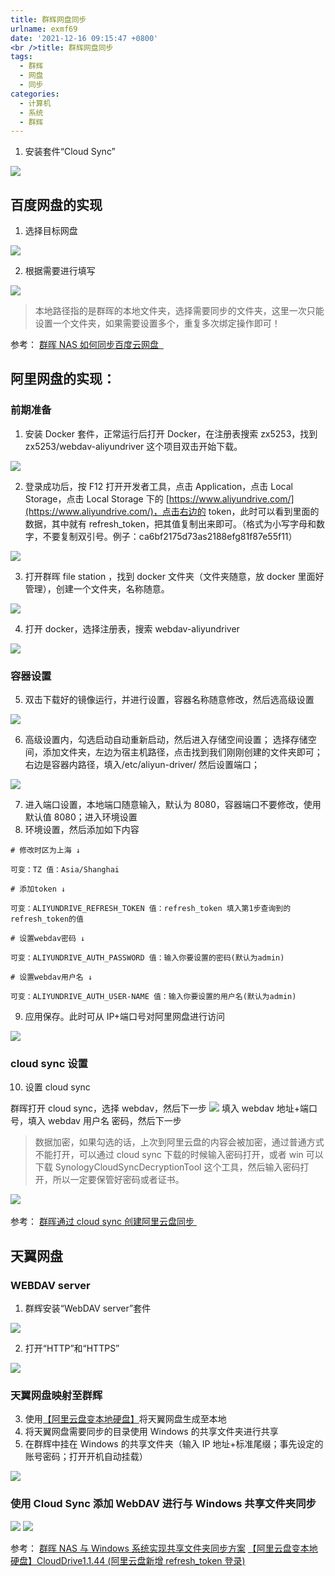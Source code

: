```yaml
---
title: 群辉网盘同步
urlname: exmf69
date: '2021-12-16 09:15:47 +0800'
<br />title: 群辉网盘同步
tags:
  - 群辉
  - 网盘
  - 同步
categories:
  - 计算机
  - 系统
  - 群辉
---
```


1. 安装套件“Cloud Sync”

![](https://s2.loli.net/2021/12/16/qCVgsYItzynMLwT.png#id=DU7ox&originHeight=238&originWidth=175&originalType=binary∶=1&status=done&style=none#crop=0&crop=0&crop=1&crop=1&id=jvBaR&originHeight=238&originWidth=175&originalType=binary∶=1&rotation=0&showTitle=false&status=done&style=none&title=)

## 百度网盘的实现

1. 选择目标网盘

![](https://s2.loli.net/2021/12/16/JKnfUjemW5TZo9p.png#id=oyEwt&originHeight=374&originWidth=640&originalType=binary∶=1&status=done&style=none#crop=0&crop=0&crop=1&crop=1&id=T8Xu1&originHeight=374&originWidth=640&originalType=binary∶=1&rotation=0&showTitle=false&status=done&style=none&title=)

2. 根据需要进行填写

![](https://s2.loli.net/2021/12/16/DXvHGg71C8QpEFz.png#id=BNlzf&originHeight=377&originWidth=640&originalType=binary∶=1&status=done&style=none#crop=0&crop=0&crop=1&crop=1&id=FxVJM&originHeight=377&originWidth=640&originalType=binary∶=1&rotation=0&showTitle=false&status=done&style=none&title=)

> 本地路径指的是群晖的本地文件夹，选择需要同步的文件夹，这里一次只能设置一个文件夹，如果需要设置多个，重复多次绑定操作即可！

参考：
[ 群晖 NAS 如何同步百度云网盘  ](https://baijiahao.baidu.com/s?id=1668236324533068417픴=spider&for=pc)
​

## 阿里网盘的实现：

### 前期准备

1. 安装 Docker 套件，正常运行后打开 Docker，在注册表搜索 zx5253，找到 zx5253/webdav-aliyundriver 这个项目双击开始下载。

![](https://s2.loli.net/2021/12/16/rZkx36NjvunKWmw.png#id=xNB9V&originHeight=237&originWidth=827&originalType=binary∶=1&status=done&style=none#crop=0&crop=0&crop=1&crop=1&id=NQKWq&originHeight=237&originWidth=827&originalType=binary∶=1&rotation=0&showTitle=false&status=done&style=none&title=)

2. 登录成功后，按 F12 打开开发者工具，点击 Application，点击 Local Storage，点击 Local Storage 下的 [https://www.aliyundrive.com/](https://www.aliyundrive.com/)，点击右边的 token，此时可以看到里面的数据，其中就有 refresh_token，把其值复制出来即可。（格式为小写字母和数字，不要复制双引号。例子：ca6bf2175d73as2188efg81f87e55f11）

![](https://s2.loli.net/2021/12/16/bHlGUFX4DrRsmNv.png#id=mX4mr&originHeight=881&originWidth=1056&originalType=binary∶=1&status=done&style=none#crop=0&crop=0&crop=1&crop=1&id=bxPQM&originHeight=881&originWidth=1056&originalType=binary∶=1&rotation=0&showTitle=false&status=done&style=none&title=)

3. 打开群晖 file station ，找到 docker 文件夹（文件夹随意，放 docker 里面好管理），创建一个文件夹，名称随意。

![](https://s2.loli.net/2021/12/16/LcZl7HtAQTpMz3g.png#id=BHQ6X&originHeight=519&originWidth=1080&originalType=binary∶=1&status=done&style=none#crop=0&crop=0&crop=1&crop=1&id=GmjpL&originHeight=519&originWidth=1080&originalType=binary∶=1&rotation=0&showTitle=false&status=done&style=none&title=)

4. 打开 docker，选择注册表，搜索 webdav-aliyundriver

![](https://s2.loli.net/2021/12/16/6Hoh1VUMtwbcJCu.png#id=pdNyx&originHeight=519&originWidth=1080&originalType=binary∶=1&status=done&style=none#crop=0&crop=0&crop=1&crop=1&id=MqF22&originHeight=519&originWidth=1080&originalType=binary∶=1&rotation=0&showTitle=false&status=done&style=none&title=)

### 容器设置

5. 双击下载好的镜像运行，并进行设置，容器名称随意修改，然后选高级设置

![](https://s2.loli.net/2021/12/16/K8GEA7a5QzLlv9P.png#id=GFJhX&originHeight=535&originWidth=1080&originalType=binary∶=1&status=done&style=none#crop=0&crop=0&crop=1&crop=1&id=uf19E&originHeight=535&originWidth=1080&originalType=binary∶=1&rotation=0&showTitle=false&status=done&style=none&title=)

6. 高级设置内，勾选启动自动重新启动，然后进入存储空间设置； 选择存储空间，添加文件夹，左边为宿主机路径，点击找到我们刚刚创建的文件夹即可；右边是容器内路径，填入/etc/aliyun-driver/ 然后设置端口；

![](https://s2.loli.net/2021/12/16/qRdVv6n85EeaMLt.png#id=tvqD3&originHeight=288&originWidth=600&originalType=binary∶=1&status=done&style=none#crop=0&crop=0&crop=1&crop=1&id=XGs0f&originHeight=288&originWidth=600&originalType=binary∶=1&rotation=0&showTitle=false&status=done&style=none&title=)

7. 进入端口设置，本地端口随意输入，默认为 8080，容器端口不要修改，使用默认值 8080；进入环境设置
8. 环境设置，然后添加如下内容

```
# 修改时区为上海 ↓

可变：TZ 值：Asia/Shanghai

# 添加token ↓

可变：ALIYUNDRIVE_REFRESH_TOKEN 值：refresh_token 填入第1步查询到的refresh_token的值

# 设置webdav密码 ↓

可变：ALIYUNDRIVE_AUTH_PASSWORD 值：输入你要设置的密码(默认为admin)

# 设置webdav用户名 ↓

可变：ALIYUNDRIVE_AUTH_USER-NAME 值：输入你要设置的用户名(默认为admin)
```

9. 应用保存。此时可从 IP+端口号对阿里网盘进行访问

![](https://s2.loli.net/2021/12/16/FkzKqxQdWGaLPi7.png#id=bRT9i&originHeight=138&originWidth=684&originalType=binary∶=1&status=done&style=none#crop=0&crop=0&crop=1&crop=1&id=NnWn7&originHeight=138&originWidth=684&originalType=binary∶=1&rotation=0&showTitle=false&status=done&style=none&title=)

### cloud sync 设置

10. 设置 cloud sync

群晖打开 cloud sync，选择 webdav，然后下一步
![](https://s2.loli.net/2021/12/16/hFgil1PT9oqwuC4.png#id=udcny&originHeight=519&originWidth=1080&originalType=binary∶=1&status=done&style=none#crop=0&crop=0&crop=1&crop=1&id=Fwjoo&originHeight=519&originWidth=1080&originalType=binary∶=1&rotation=0&showTitle=false&status=done&style=none&title=)
填入 webdav 地址+端口号，填入 webdav 用户名 密码，然后下一步

> 数据加密，如果勾选的话，上次到阿里云盘的内容会被加密，通过普通方式不能打开，可以通过 cloud sync 下载的时候输入密码打开，或者 win 可以下载 SynologyCloudSyncDecryptionTool 这个工具，然后输入密码打开，所以一定要保管好密码或者证书。

![](https://s2.loli.net/2021/12/16/K8VvOLGaj3sUZR9.png#id=YQHuw&originHeight=519&originWidth=1080&originalType=binary∶=1&status=done&style=none#crop=0&crop=0&crop=1&crop=1&id=hwaC5&originHeight=519&originWidth=1080&originalType=binary∶=1&rotation=0&showTitle=false&status=done&style=none&title=)
​

参考：
[群晖通过 cloud sync 创建阿里云盘同步 ](https://post.smzdm.com/p/a7dg9n8d/)
​

## 天翼网盘

### WEBDAV server

1. 群辉安装“WebDAV server”套件

![](https://s2.loli.net/2021/12/16/tkHVLzbojEx1gnO.png#id=PUPtc&originHeight=215&originWidth=149&originalType=binary∶=1&status=done&style=none#crop=0&crop=0&crop=1&crop=1&id=VhYVm&originHeight=215&originWidth=149&originalType=binary∶=1&rotation=0&showTitle=false&status=done&style=none&title=)

2. 打开“HTTP”和“HTTPS”

![](https://s2.loli.net/2021/12/16/UTZF8eodnglux9B.png#id=lc73F&originHeight=165&originWidth=396&originalType=binary∶=1&status=done&style=none#crop=0&crop=0&crop=1&crop=1&id=HzIz6&originHeight=165&originWidth=396&originalType=binary∶=1&rotation=0&showTitle=false&status=done&style=none&title=)

### 天翼网盘映射至群辉

3. 使用[【阿里云盘变本地硬盘】](https://www.52pojie.cn/thread-1490131-1-1.html)将天翼网盘生成至本地
4. 将天翼网盘需要同步的目录使用 Windows 的共享文件夹进行共享
5. 在群辉中挂在 Windows 的共享文件夹（输入 IP 地址+标准尾缀；事先设定的账号密码；打开开机自动挂载）

![](https://s2.loli.net/2021/12/16/V4KgBHcADnW5i1j.png#id=PWJGy&originHeight=368&originWidth=1424&originalType=binary∶=1&status=done&style=none#crop=0&crop=0&crop=1&crop=1&id=AoD87&originHeight=368&originWidth=1424&originalType=binary∶=1&rotation=0&showTitle=false&status=done&style=none&title=)

### 使用 Cloud Sync 添加 WebDAV 进行与 Windows 共享文件夹同步

![](https://s2.loli.net/2021/12/16/tEHRYGfjahLVWUb.png#id=End1e&originHeight=655&originWidth=781&originalType=binary∶=1&status=done&style=none#crop=0&crop=0&crop=1&crop=1&id=YXNP4&originHeight=655&originWidth=781&originalType=binary∶=1&rotation=0&showTitle=false&status=done&style=none&title=)
![](https://s2.loli.net/2021/12/16/FsSxiUl9AL6OKZb.png#id=LHmjk&originHeight=801&originWidth=976&originalType=binary∶=1&status=done&style=none#crop=0&crop=0&crop=1&crop=1&id=Xoj77&originHeight=801&originWidth=976&originalType=binary∶=1&rotation=0&showTitle=false&status=done&style=none&title=)

参考：
[群晖 NAS 与 Windows 系统实现共享文件夹同步方案](https://blog.csdn.net/xiaochenXIHUA/article/details/113744394)
[【阿里云盘变本地硬盘】CloudDrive1.1.44 (阿里云盘新增 refresh_token 登录)](https://www.52pojie.cn/thread-1490131-1-1.html)
